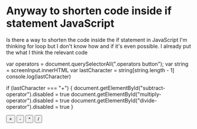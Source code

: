 
# Anyway to shorten code inside if statement JavaScript

Is there a way to shorten the code inside the if statement in JavaScript I'm thinking for loop but I don't know how and if it's even possible. I already put the what I think the relevant code


var operators = document.querySelectorAll(".operators button");
var string = screenInput.innerHTML
var lastCharacter = string[string.length - 1]
console.log(lastCharacter)

if (lastCharacter === "+") {
  document.getElementById("subtract-operator").disabled = true
  document.getElementById("multiply-operator").disabled = true
  document.getElementById("divide-operator").disabled = true
}
<div class="operators">
  <button id="add-operator">+</button>
  <button id="subtract-operator">-</button>
  <button id="multiply-operator">*</button>
  <button id="divide-operator">/</button>
</div>




        